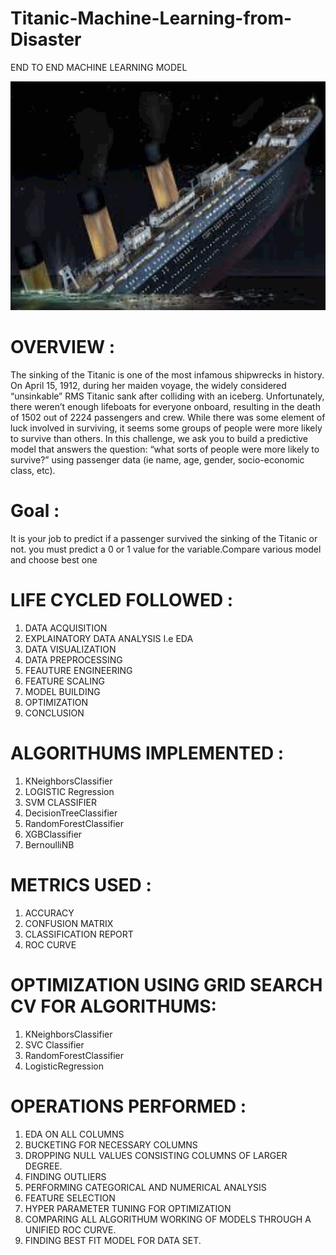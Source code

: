 # Titanic-Machine-Learning-from-Disaster
END TO END MACHINE LEARNING MODEL



![](transcoder.png)



# OVERVIEW :

The sinking of the Titanic is one of the most infamous shipwrecks in history.
On April 15, 1912, during her maiden voyage, the widely considered “unsinkable” RMS Titanic sank after colliding with an iceberg.
Unfortunately, there weren’t enough lifeboats for everyone onboard, resulting in the death of 1502 out of 2224 passengers and crew.
While there was some element of luck involved in surviving, it seems some groups of people were more likely to survive than others.
In this challenge, we ask you to build a predictive model that answers the question: “what sorts of people were more likely to survive?” using passenger data 
(ie name, age, gender, socio-economic class, etc).

# Goal :

It is your job to predict if a passenger survived the sinking of the Titanic or not.
 you must predict a 0 or 1 value for the variable.Compare various model and choose best one
 
 # LIFE CYCLED FOLLOWED :
 
1) DATA ACQUISITION
2) EXPLAINATORY DATA ANALYSIS I.e EDA
3) DATA VISUALIZATION
4) DATA PREPROCESSING
5) FEAUTURE ENGINEERING
6) FEATURE SCALING
7) MODEL BUILDING
8) OPTIMIZATION
9) CONCLUSION
 
  # ALGORITHUMS IMPLEMENTED :
  
 1) KNeighborsClassifier
 2) LOGISTIC Regression
 3) SVM CLASSIFIER
 4) DecisionTreeClassifier
 5) RandomForestClassifier
 6) XGBClassifier
 7) BernoulliNB
 
 # METRICS USED :
 
 1) ACCURACY
 2) CONFUSION MATRIX
 3) CLASSIFICATION REPORT
 4) ROC CURVE
 
 # OPTIMIZATION USING GRID SEARCH CV FOR ALGORITHUMS:
 
 1) KNeighborsClassifier
 2) SVC Classifier
 3) RandomForestClassifier
 4) LogisticRegression
 
 # OPERATIONS PERFORMED :
 1) EDA ON ALL COLUMNS
 2) BUCKETING FOR NECESSARY COLUMNS
 3) DROPPING NULL VALUES CONSISTING  COLUMNS OF LARGER DEGREE.
 5) FINDING OUTLIERS
 6) PERFORMING CATEGORICAL AND NUMERICAL ANALYSIS 
 7) FEATURE SELECTION
 8) HYPER PARAMETER TUNING FOR OPTIMIZATION
 9) COMPARING ALL ALGORITHUM WORKING OF MODELS THROUGH A UNIFIED ROC CURVE.
 10) FINDING BEST FIT MODEL FOR DATA SET.
 
 
 
 
 
 



